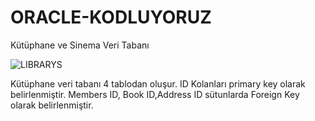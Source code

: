 # ORACLE-KODLUYORUZ
Kütüphane ve Sinema Veri Tabanı 


![LIBRARYS](https://user-images.githubusercontent.com/71218414/101192422-16b10580-366c-11eb-8bcf-67242816724b.PNG)


Kütüphane veri tabanı 4 tablodan oluşur. ID Kolanları primary key olarak belirlenmiştir. Members ID, Book ID,Address ID sütunlarda Foreign Key olarak belirlenmiştir.
